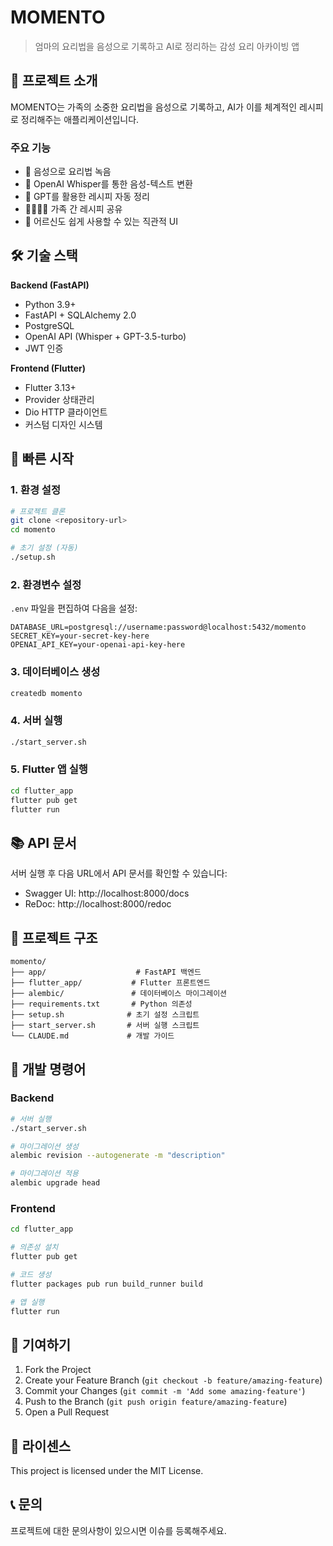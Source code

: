 # MOMENTO

> 엄마의 요리법을 음성으로 기록하고 AI로 정리하는 감성 요리 아카이빙 앱

## 🍳 프로젝트 소개

MOMENTO는 가족의 소중한 요리법을 음성으로 기록하고, AI가 이를 체계적인 레시피로 정리해주는 애플리케이션입니다.

### 주요 기능
- 🎤 음성으로 요리법 녹음
- 🤖 OpenAI Whisper를 통한 음성-텍스트 변환  
- 📝 GPT를 활용한 레시피 자동 정리
- 👨‍👩‍👧‍👦 가족 간 레시피 공유
- 📱 어르신도 쉽게 사용할 수 있는 직관적 UI

## 🛠 기술 스택

**Backend (FastAPI)**
- Python 3.9+
- FastAPI + SQLAlchemy 2.0
- PostgreSQL
- OpenAI API (Whisper + GPT-3.5-turbo)
- JWT 인증

**Frontend (Flutter)**
- Flutter 3.13+
- Provider 상태관리
- Dio HTTP 클라이언트
- 커스텀 디자인 시스템

## 🚀 빠른 시작

### 1. 환경 설정
```bash
# 프로젝트 클론
git clone <repository-url>
cd momento

# 초기 설정 (자동)
./setup.sh
```

### 2. 환경변수 설정
`.env` 파일을 편집하여 다음을 설정:
```env
DATABASE_URL=postgresql://username:password@localhost:5432/momento
SECRET_KEY=your-secret-key-here
OPENAI_API_KEY=your-openai-api-key-here
```

### 3. 데이터베이스 생성
```bash
createdb momento
```

### 4. 서버 실행
```bash
./start_server.sh
```

### 5. Flutter 앱 실행
```bash
cd flutter_app
flutter pub get
flutter run
```

## 📚 API 문서

서버 실행 후 다음 URL에서 API 문서를 확인할 수 있습니다:
- Swagger UI: http://localhost:8000/docs
- ReDoc: http://localhost:8000/redoc

## 📁 프로젝트 구조

```
momento/
├── app/                    # FastAPI 백엔드
├── flutter_app/           # Flutter 프론트엔드  
├── alembic/               # 데이터베이스 마이그레이션
├── requirements.txt       # Python 의존성
├── setup.sh              # 초기 설정 스크립트
├── start_server.sh       # 서버 실행 스크립트
└── CLAUDE.md             # 개발 가이드
```

## 🔧 개발 명령어

### Backend
```bash
# 서버 실행
./start_server.sh

# 마이그레이션 생성
alembic revision --autogenerate -m "description"

# 마이그레이션 적용
alembic upgrade head
```

### Frontend
```bash
cd flutter_app

# 의존성 설치
flutter pub get

# 코드 생성
flutter packages pub run build_runner build

# 앱 실행
flutter run
```

## 🤝 기여하기

1. Fork the Project
2. Create your Feature Branch (`git checkout -b feature/amazing-feature`)
3. Commit your Changes (`git commit -m 'Add some amazing-feature'`)
4. Push to the Branch (`git push origin feature/amazing-feature`)
5. Open a Pull Request

## 📄 라이센스

This project is licensed under the MIT License.

## 📞 문의

프로젝트에 대한 문의사항이 있으시면 이슈를 등록해주세요.